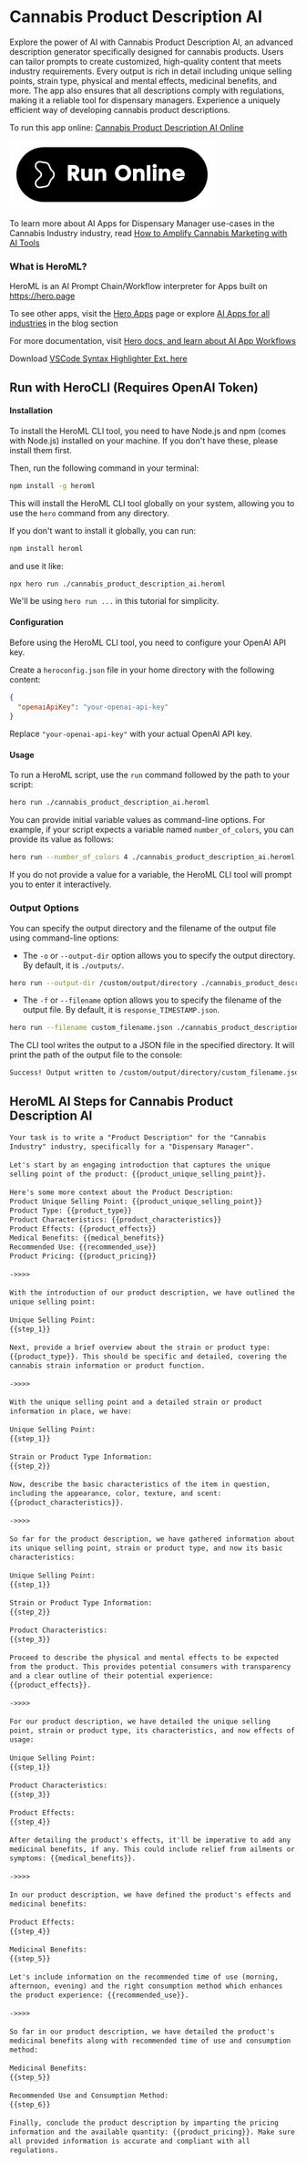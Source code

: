# Cannabis Product Description AI

Explore the power of AI with Cannabis Product Description AI, an advanced description generator specifically designed for cannabis products. Users can tailor prompts to create customized, high-quality content that meets industry requirements. Every output is rich in detail including unique selling points, strain type, physical and mental effects, medicinal benefits, and more. The app also ensures that all descriptions comply with regulations, making it a reliable tool for dispensary managers. Experience a uniquely efficient way of developing cannabis product descriptions.

To run this app online: [Cannabis Product Description AI Online](https://hero.page/app/cannabis-product-description-ai-ai-powered-cannabis-description-generator/CWYwialVrFQ8vFyohUai)

[![Run Cannabis Product Description AI Online](/assets/run.svg)](https://hero.page/app/cannabis-product-description-ai-ai-powered-cannabis-description-generator/CWYwialVrFQ8vFyohUai)

To learn more about AI Apps for Dispensary Manager use-cases in the Cannabis Industry industry, read [How to Amplify Cannabis Marketing with AI Tools](https://hero.page/blog/ai/cannabis-industry/how-to-amplify-cannabis-marketing-with-ai-tools/170770)

### What is HeroML?
HeroML is an AI Prompt Chain/Workflow interpreter for Apps built on https://hero.page 

To see other apps, visit the [Hero Apps](https://hero.page/apps) page or explore [AI Apps for all industries](https://hero.page/blog) in the blog section

For more documentation, visit [Hero docs, and learn about AI App Workflows](https://hero.page/tutorials/introduction-to-heroml)

Download [VSCode Syntax Highlighter Ext. here](https://marketplace.visualstudio.com/items?itemName=hero-page.heroml)

## Run with HeroCLI (Requires OpenAI Token)

#### Installation

To install the HeroML CLI tool, you need to have Node.js and npm (comes with Node.js) installed on your machine. If you don't have these, please install them first. 

Then, run the following command in your terminal:

```bash
npm install -g heroml
```

This will install the HeroML CLI tool globally on your system, allowing you to use the `hero` command from any directory.

If you don't want to install it globally, you can run:

```bash
npm install heroml
```

and use it like:

```bash
npx hero run ./cannabis_product_description_ai.heroml
```

We'll be using `hero run ...` in this tutorial for simplicity.

#### Configuration

Before using the HeroML CLI tool, you need to configure your OpenAI API key. 

Create a `heroconfig.json` file in your home directory with the following content:

```json
{
  "openaiApiKey": "your-openai-api-key"
}
```

Replace `"your-openai-api-key"` with your actual OpenAI API key.

#### Usage

To run a HeroML script, use the `run` command followed by the path to your script:

```bash
hero run ./cannabis_product_description_ai.heroml
```

You can provide initial variable values as command-line options. For example, if your script expects a variable named `number_of_colors`, you can provide its value as follows:

```bash
hero run --number_of_colors 4 ./cannabis_product_description_ai.heroml
```

If you do not provide a value for a variable, the HeroML CLI tool will prompt you to enter it interactively.

### Output Options

You can specify the output directory and the filename of the output file using command-line options:

- The `-o` or `--output-dir` option allows you to specify the output directory. By default, it is `./outputs/`.

```bash
hero run --output-dir /custom/output/directory ./cannabis_product_description_ai.heroml
```

- The `-f` or `--filename` option allows you to specify the filename of the output file. By default, it is `response_TIMESTAMP.json`.

```bash
hero run --filename custom_filename.json ./cannabis_product_description_ai.heroml
```

The CLI tool writes the output to a JSON file in the specified directory. It will print the path of the output file to the console:

```bash
Success! Output written to /custom/output/directory/custom_filename.json
```


## HeroML AI Steps for Cannabis Product Description AI
```
Your task is to write a "Product Description" for the "Cannabis Industry" industry, specifically for a "Dispensary Manager". 

Let's start by an engaging introduction that captures the unique selling point of the product: {{product_unique_selling_point}}.

Here's some more context about the Product Description:
Product Unique Selling Point: {{product_unique_selling_point}}
Product Type: {{product_type}}
Product Characteristics: {{product_characteristics}}
Product Effects: {{product_effects}}
Medical Benefits: {{medical_benefits}}
Recommended Use: {{recommended_use}}
Product Pricing: {{product_pricing}}

->>>>

With the introduction of our product description, we have outlined the unique selling point:

Unique Selling Point:
{{step_1}}

Next, provide a brief overview about the strain or product type: {{product_type}}. This should be specific and detailed, covering the cannabis strain information or product function.

->>>>

With the unique selling point and a detailed strain or product information in place, we have:

Unique Selling Point:
{{step_1}}

Strain or Product Type Information:
{{step_2}}

Now, describe the basic characteristics of the item in question, including the appearance, color, texture, and scent: {{product_characteristics}}.

->>>>

So far for the product description, we have gathered information about its unique selling point, strain or product type, and now its basic characteristics:

Unique Selling Point:
{{step_1}}

Strain or Product Type Information:
{{step_2}}

Product Characteristics:
{{step_3}}

Proceed to describe the physical and mental effects to be expected from the product. This provides potential consumers with transparency and a clear outline of their potential experience: {{product_effects}}.

->>>>

For our product description, we have detailed the unique selling point, strain or product type, its characteristics, and now effects of usage:

Unique Selling Point:
{{step_1}}

Product Characteristics:
{{step_3}}

Product Effects:
{{step_4}}

After detailing the product's effects, it'll be imperative to add any medicinal benefits, if any. This could include relief from ailments or symptoms: {{medical_benefits}}.

->>>>

In our product description, we have defined the product's effects and medicinal benefits:

Product Effects:
{{step_4}}

Medicinal Benefits:
{{step_5}}

Let's include information on the recommended time of use (morning, afternoon, evening) and the right consumption method which enhances the product experience: {{recommended_use}}.

->>>>

So far in our product description, we have detailed the product's medicinal benefits along with recommended time of use and consumption method:

Medicinal Benefits:
{{step_5}}

Recommended Use and Consumption Method:
{{step_6}}

Finally, conclude the product description by imparting the pricing information and the available quantity: {{product_pricing}}. Make sure all provided information is accurate and compliant with all regulations.


```


